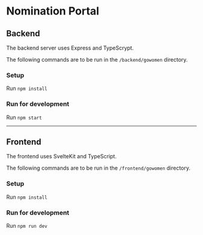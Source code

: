 # Nomination Portal

## Backend

The backend server uses Express and TypeScrypt.

The following commands are to be run in the `/backend/gowomen` directory.
### Setup
Run `npm install`

### Run for development
Run `npm start`

<hr>

## Frontend

The frontend uses SvelteKit and TypeScript.

The following commands are to be run in the `/frontend/gowomen` directory.

### Setup
Run `npm install`

### Run for development
Run `npm run dev`
